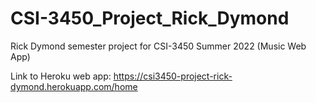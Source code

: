 # CSI-3450_Project_Rick_Dymond
Rick Dymond semester project for CSI-3450 Summer 2022  (Music Web App)

Link to Heroku web app: https://csi3450-project-rick-dymond.herokuapp.com/home
